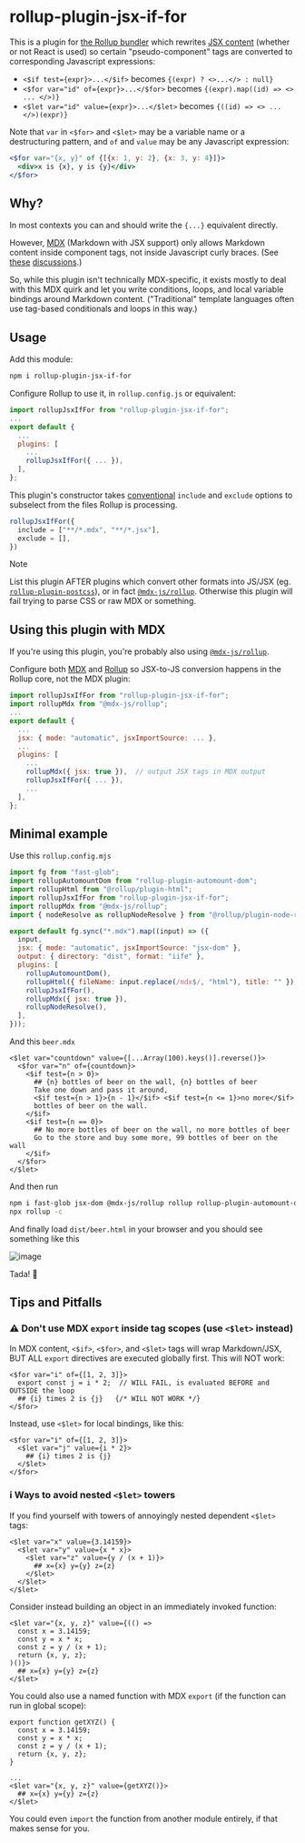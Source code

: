 # rollup-plugin-jsx-if-for
This is a plugin for [the Rollup bundler](https://rollupjs.org) which
rewrites [JSX content](https://react.dev/learn/writing-markup-with-jsx)
(whether or not React is used) so certain "pseudo-component" tags are
converted to corresponding Javascript expressions:

- `<$if test={expr}>...</$if>` becomes `{(expr) ? <>...</> : null}`
- `<$for var="id" of={expr}>...</$for>` becomes `{(expr).map((id) => <> ... </>)}`
- `<$let var="id" value={expr}>...</$let>` becomes `{((id) => <> ... </>)(expr)}`

Note that `var` in `<$for>` and `<$let>` may be a variable name or a
destructuring pattern, and `of` and `value` may be any Javascript expression:
```jsx
<$for var="{x, y}" of {[{x: 1, y: 2}, {x: 3, y: 4}]}>
  <div>x is {x}, y is {y}</div>
</$for>
```

## Why?

In most contexts you can and should write the `{...}` equivalent directly.

However, [MDX](https://mdxjs.com/) (Markdown with JSX support)
only allows Markdown content inside component tags, not inside Javascript
curly braces. (See
[these](https://github.com/orgs/mdx-js/discussions/2581)
[discussions](https://github.com/orgs/mdx-js/discussions/2276).)

So, while this plugin isn't technically MDX-specific, it exists mostly to
deal with this MDX quirk and let you write conditions, loops, and local
variable bindings around Markdown content. ("Traditional" template
languages often use tag-based conditionals and loops in this way.)

## Usage

Add this module:
```sh
npm i rollup-plugin-jsx-if-for
```

Configure Rollup to use it, in `rollup.config.js` or equivalent:
```js
import rollupJsxIfFor from "rollup-plugin-jsx-if-for";
...
export default {
  ...
  plugins: [
    ...
    rollupJsxIfFor({ ... }),
  ],
};
```

This plugin's constructor takes
[conventional](https://rollupjs.org/plugin-development/#transformers)
`include` and `exclude` options to subselect from the files
Rollup is processing.

```js
rollupJsxIfFor({
  include = ["**/*.mdx", "**/*.jsx"],
  exclude = [],
})
```

> [!NOTE]
> List this plugin AFTER plugins which convert other formats into JS/JSX (eg.
> [`rollup-plugin-postcss`](https://github.com/egoist/rollup-plugin-postcss#readme)),
> or in fact [`@mdx-js/rollup`](https://mdxjs.com/packages/rollup/).
> Otherwise this plugin will fail trying to parse CSS or raw MDX or something.

## Using this plugin with MDX

If you're using this plugin, you're probably also using
[`@mdx-js/rollup`](https://mdxjs.com/packages/rollup/).

Configure both
[MDX](https://mdxjs.com/packages/mdx/#processoroptions)
and
[Rollup](https://rollupjs.org/configuration-options/#jsx)
so JSX-to-JS conversion happens in the Rollup core, not the MDX plugin:

```js
import rollupJsxIfFor from "rollup-plugin-jsx-if-for";
import rollupMdx from "@mdx-js/rollup";
...
export default {
  ...
  jsx: { mode: "automatic", jsxImportSource: ... },
  ...
  plugins: [
    ...
    rollupMdx({ jsx: true }),  // output JSX tags in MDX output
    rollupJsxIfFor({ ... }),
    ...
  ],
};
```

## Minimal example

Use this `rollup.config.mjs`

```js
import fg from "fast-glob";
import rollupAutomountDom from "rollup-plugin-automount-dom";
import rollupHtml from "@rollup/plugin-html";
import rollupJsxIfFor from "rollup-plugin-jsx-if-for";
import rollupMdx from "@mdx-js/rollup";
import { nodeResolve as rollupNodeResolve } from "@rollup/plugin-node-resolve";

export default fg.sync("*.mdx").map((input) => ({
  input,
  jsx: { mode: "automatic", jsxImportSource: "jsx-dom" },
  output: { directory: "dist", format: "iife" },
  plugins: [
    rollupAutomountDom(),
    rollupHtml({ fileName: input.replace(/mdx$/, "html"), title: "" }),
    rollupJsxIfFor(),
    rollupMdx({ jsx: true }),
    rollupNodeResolve(),
  ],
}));
```

And this `beer.mdx`

```mdx
<$let var="countdown" value={[...Array(100).keys()].reverse()}>
  <$for var="n" of={countdown}>
    <$if test={n > 0}>
      ## {n} bottles of beer on the wall, {n} bottles of beer
      Take one down and pass it around,
      <$if test={n > 1}>{n - 1}</$if> <$if test={n <= 1}>no more</$if>
      bottles of beer on the wall.
    </$if>
    <$if test={n == 0}>
      ## No more bottles of beer on the wall, no more bottles of beer
      Go to the store and buy some more, 99 bottles of beer on the wall
    </$if>
  </$for>
</$let>
```

And then run

```sh
npm i fast-glob jsx-dom @mdx-js/rollup rollup rollup-plugin-automount-dom @rollup/plugin-html rollup-plugin-jsx-if-for @rollup/plugin-node-resolve
npx rollup -c
```

And finally load `dist/beer.html` in your browser and you should see something
like this

![image](https://github.com/user-attachments/assets/18db5fb4-bfc6-4eed-883e-530b8c6a65c0)

Tada! 🍺

## Tips and Pitfalls

### ⚠️ Don't use MDX `export` inside tag scopes (use `<$let>` instead)

In MDX content, `<$if>`, `<$for>`, and `<$let>` tags will wrap Markdown/JSX,
BUT ALL `export` directives are executed globally first. This will NOT work:

```mdx
<$for var="i" of={[1, 2, 3]}>
  export const j = i * 2;  // WILL FAIL, is evaluated BEFORE and OUTSIDE the loop
  ## {i} times 2 is {j}   {/* WILL NOT WORK */}
</$for>
```

Instead, use `<$let>` for local bindings, like this:
```mdx
<$for var="i" of={[1, 2, 3]}>
  <$let var="j" value={i * 2}>
    ## {i} times 2 is {j}
  </$let>
</$for>
```

### ℹ️ Ways to avoid nested `<$let>` towers

If you find yourself with towers of annoyingly nested dependent `<$let>` tags:
```mdx
<$let var="x" value={3.14159}>
  <$let var="y" value={x * x}>
    <$let var="z" value={y / (x + 1)}>
      ## x={x} y={y} z={z}
    </$let>
  </$let>
</$let>
```

Consider instead building an object in an immediately invoked function:
```mdx
<$let var="{x, y, z}" value={(() =>
  const x = 3.14159;
  const y = x * x;
  const z = y / (x + 1);
  return {x, y, z};
)()}>
  ## x={x} y={y} z={z}
</$let>
```

You could also use a named function with MDX `export` (if the function can run in global scope):

```mdx
export function getXYZ() {
  const x = 3.14159;
  const y = x * x;
  const z = y / (x + 1);
  return {x, y, z};
}

...
<$let var="{x, y, z}" value={getXYZ()}>
  ## x={x} y={y} z={z}
</$let>
```

You could even `import` the function from another module entirely, if that makes sense for you.
